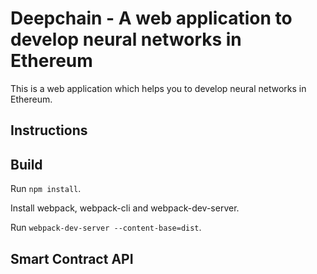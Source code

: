 # Deepchain - A web application to develop neural networks in Ethereum

This is a web application which helps you to develop neural networks in Ethereum.

## Instructions

## Build
Run `npm install`. 

Install webpack, webpack-cli and webpack-dev-server.

Run `webpack-dev-server --content-base=dist`.

## Smart Contract API

